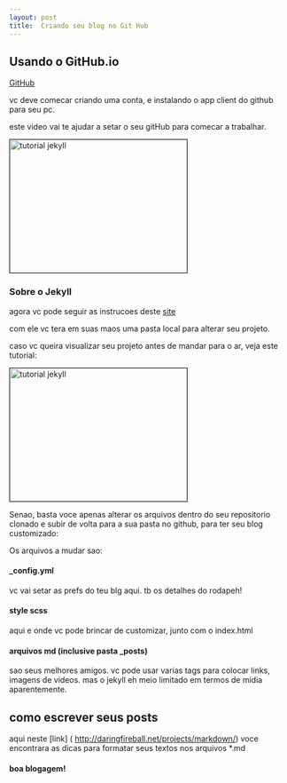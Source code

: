 ```yaml
---
layout: post
title:  Criando seu blog no Git Hub
---
```


## Usando o GitHub.io ##

 [GitHub](http://github.io)

vc deve comecar criando uma conta, e instalando o app client do github para seu pc.

este video vai te ajudar a setar o seu gitHub para comecar a trabalhar.

<a href="https://www.youtube.com/watch?v=jVeNnHy65Rs
" target="_blank"><img src="http://img.youtube.com/vi/jVeNnHy65Rs/sddefault.jpg" 
alt="tutorial jekyll" width="320" height="240" border="1" /></a>


### <strong> Sobre o Jekyll </strong> ##

agora vc pode seguir as instrucoes deste [site](http://www.jekyllnow.com/)

com ele vc tera em suas maos uma pasta local para alterar seu projeto.

caso vc queira visualizar seu projeto antes de mandar para o ar, veja este tutorial:

<a href="https://www.youtube.com/watch?v=EtqZVTIro_c
" target="_blank"><img src="http://img.youtube.com/vi/EtqZVTIro_c/sddefault.jpg" 
alt="tutorial jekyll" width="320" height="240" border="1" /></a>

Senao, basta voce apenas alterar os arquivos dentro do seu repositorio clonado e subir de volta para a sua pasta no github, para ter seu blog customizado:

Os arquivos a mudar sao:

#### <strong> _config.yml </strong> ####

vc vai setar as prefs do teu blg aqui. tb os detalhes do rodapeh!

#### <strong> style scss </strong> ####

aqui e onde vc pode brincar de customizar, junto com o index.html

#### <strong> arquivos md (inclusive pasta _posts) </strong>  ####

sao seus melhores amigos. vc pode usar varias tags para colocar links, imagens de videos. mas o jekyll eh meio limitado em termos de midia aparentemente.



## <strong> como escrever seus posts </strong>

aqui neste [link] ( http://daringfireball.net/projects/markdown/) voce encontrara as dicas para formatar seus textos nos arquivos *.md


#### boa blogagem!
